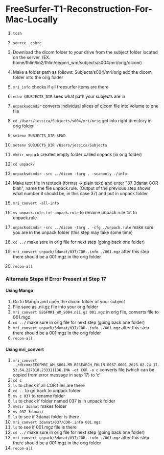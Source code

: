 # FreeSurfer-T1-Reconstruction-For-Mac-Locally

1. `tcsh` 

2. `source .cshrc`

3. Download the dicom folder to your drive from the subject folder located on the server. (EX. home/fhlin/lin2/fhlin/eegmri_wm/subjects/s004/mri/orig/dicom)

4. Make a folder path as follows: Subjects/s004/mri/orig add the dicom folder into the orig folder 

5. `mri_info` checks if all freesurfer items are there
6. `echo $SUBJECTS_DIR` sees what path your subjects are in 
7. `unpacksdcmdir` converts individual slices of dicom file into volume to one file
8. `cd /Users/jessica/Subjects/s004/mri/orig` get into right directory in orig folder
9. `setenv SUBJECTS_DIR $PWD`
10. `setenv SUBJECTS_DIR /Users/jessica/Subjects`
11. `mkdir unpack` creates empty folder called unpack (in orig folder)
12. `cd unpack/`
13. `unpacksdcmdir -src ../dicom -targ . -scanonly ./info`
14. Make text file in textedit (format → plain text) and enter "37 3danat COR blah", name the file unpack.rule. (Output of the previous step shows what number it should be, in this case 37) and put in unpack folder
15. `mri_convert -all-info`
16. `mv unpack.rule.txt unpack.rule` to rename unpack.rule.txt to unpack.rule
17. `unpacksdcmdir -src ../dicom -targ . -cfg ./unpack.rule` make sure you are in the unpack folder (this step may take some time) 
18. `cd ../` make sure in orig file for next step (going back one folder) 
19. `mri_convert unpack/3danat/037/COR-.info ./001.mgz` after this step there should be a 001.mgz in the orig folder
20. `recon-all`

### Alternate Steps if Error Present at Step 17
#### Using Mango

1. Go to Mango and open the dicom folder of your subject
2. File save as .nii.gz file into your orig folder
3. `mri_convert EEGFMRI_WM_S004.nii.gz 001.mgz` in orig file, converts file to 001.mgz
4. `cd ../` make sure in orig file for next step (going back one folder)
5. `mri_convert unpack/3danat/037/COR-.info ./001.mgz` after this step there should be a 001.mgz in the orig folder
6. `recon-all`

#### Using mri_convert 
1. `mri_convert ../dicom/EEGFMRI_WM_S004.MR.RESEARCH_FHLIN.0037.0001.2023.02.24.17.53.54.227018.233311136.IMA -ot COR -o c` converts file (which can be copied from error message in setp 17) to ‘c’
2. `cd c`
3. `ls` to check if all COR files are there
4. `cd ..` to go back to unpack folder 
5. `mv c 037` to rename folder 
6. `ls` to check if folder named 037 is in unpack folder
7. `mkdir 3danat` makes folder 
8. `mv 037 3danat/`
9. `ls` to see if 3danat folder is there
10. `mri_convert 3danat/037/COR-.info 001.mgz`
11. `ls` to see if 001.mgz file is there
12. `cd ../` make sure in orig file for next step (going back one folder)
13. `mri_convert unpack/3danat/037/COR-.info ./001.mgz` after this step there should be a 001.mgz in the orig folder
14. `recon-all`


